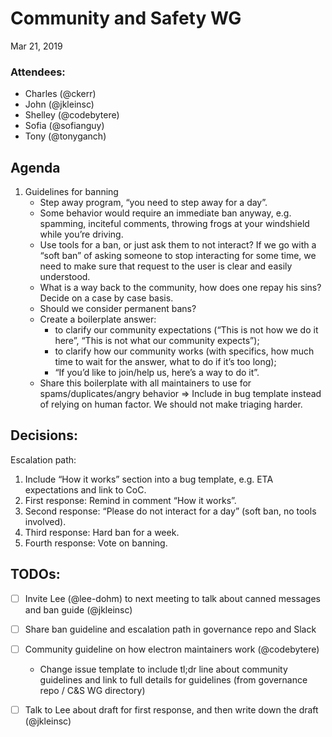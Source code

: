 # Community and Safety WG

Mar 21, 2019

### Attendees:
* Charles (@ckerr)
* John (@jkleinsc)
* Shelley (@codebytere)
* Sofia (@sofianguy)
* Tony (@tonyganch)

## Agenda

1. Guidelines for banning
    * Step away program, “you need to step away for a day”.
    * Some behavior would require an immediate ban anyway, e.g. spamming, inciteful
      comments, throwing frogs at your windshield while you’re driving.
    * Use tools for a ban, or just ask them to not interact? If we go with a “soft
      ban” of asking someone to stop interacting for some time, we need to make
      sure that request to the user is clear and easily understood.
    * What is a way back to the community, how does one repay his sins? Decide on a
      case by case basis.
    * Should we consider permanent bans?
    * Create a boilerplate answer:
        * to clarify our community expectations (“This is not how we do it here”,
          “This is not what our community expects”);
        * to clarify how our community works (with specifics, how much time to wait
          for the answer, what to do if it’s too long);
        * “If you’d like to join/help us, here’s a way to do it”.
    * Share this boilerplate with all maintainers to use for spams/duplicates/angry
      behavior => Include in bug template instead of relying on human factor. We
      should not make triaging harder.

## Decisions:

Escalation path:
1. Include “How it works” section into a bug template, e.g. ETA expectations
  and link to CoC.
2. First response: Remind in comment “How it works”.
3. Second response: “Please do not interact for a day” (soft ban, no tools involved).
4. Third response: Hard ban for a week.
5. Fourth response: Vote on banning.

## TODOs:

- [ ] Invite Lee (@lee-dohm) to next meeting to talk about canned messages and ban guide (@jkleinsc)
- [ ] Share ban guideline and escalation path in governance repo and Slack
- [ ] Community guideline on how electron maintainers work (@codebytere)
  - Change issue template to include tl;dr line about community guidelines and
    link to full details for guidelines (from governance repo / C&S WG directory)
- [ ] Talk to Lee about draft for first response, and then write down the draft (@jkleinsc)

